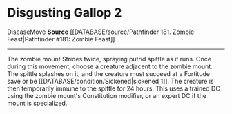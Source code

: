 ﻿---
actions: '[two-actions]'
cost: null
element: null
frequency: null
id: '1271'
name: Disgusting Gallop
rarity: Common
requirement: null
rus_type_level: null
school: null
source: '[[DATABASE/source/Pathfinder 181. Zombie Feast|Pathfinder #181: Zombie Feast]]'
trait:
- '[[DATABASE/trait/Disease|Disease]]'
- '[[DATABASE/trait/Move|Move]]'
trigger: null
type: Action

---
# Disgusting Gallop <span class="action-icon">2</span>

<span class="item-trait">Disease</span><span class="item-trait">Move</span>
**Source** [[DATABASE/source/Pathfinder 181. Zombie Feast|Pathfinder #181: Zombie Feast]]

---
The zombie mount Strides twice, spraying putrid spittle as it runs. Once during this movement, choose a creature adjacent to the zombie mount. The spittle splashes on it, and the creature must succeed at a Fortitude save or be [[DATABASE/condition/Sickened|sickened 1]]. The creature is then temporarily immune to the spittle for 24 hours. This uses a trained DC using the zombie mount's Constitution modifier, or an expert DC if the mount is specialized.